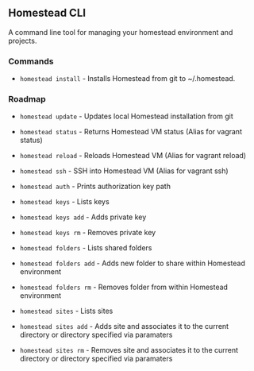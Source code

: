## Homestead CLI

A command line tool for managing your homestead environment and projects.

### Commands
* `homestead install` - Installs Homestead from git to ~/.homestead.

### Roadmap

* `homestead update` - Updates local Homestead installation from git

* `homestead status` - Returns Homestead VM status (Alias for vagrant status)
* `homestead reload` - Reloads Homestead VM (Alias for vagrant reload)
* `homestead ssh` - SSH into Homestead VM (Alias for vagrant ssh)

* `homestead auth` - Prints authorization key path
* `homestead keys` - Lists keys
* `homestead keys add` - Adds private key
* `homestead keys rm` - Removes private key

* `homestead folders` - Lists shared folders
* `homestead folders add` - Adds new folder to share within Homestead environment
* `homestead folders rm` - Removes folder from within Homestead environment

* `homestead sites` - Lists sites
* `homestead sites add` - Adds site and associates it to the current directory or directory specified via paramaters
* `homestead sites rm` - Removes site and associates it to the current directory or directory specified via paramaters
